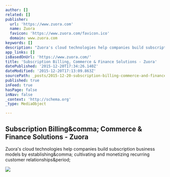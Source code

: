 ```yaml
---
author: []
related: []
publisher:
  url: 'https://www.zuora.com'
  name: Zuora
  favicon: 'https://www.zuora.com/favicon.ico'
  domain: www.zuora.com
keywords: []
description: "Zuora's cloud technologies help companies build subscription business models by establishing, cultivating and monetizing recurring customer relationships."
app_links: []
isBasedOnUrl: 'https://www.zuora.com/'
title: 'Subscription Billing, Commerce & Finance Solutions - Zuora'
datePublished: '2015-12-20T17:34:26.140Z'
dateModified: '2015-12-20T17:13:09.863Z'
sourcePath: _posts/2015-12-20-subscription-billing-commerce-and-finance-solutions-zuora.md
published: true
inFeed: true
hasPage: false
inNav: false
_context: 'http://schema.org'
_type: MediaObject

---
```

<article style=""><h1>Subscription Billing&amp;comma; Commerce &amp; Finance Solutions - Zuora</h1><p>Zuora's cloud technologies help companies build subscription business models by establishing&amp;comma; cultivating and monetizing recurring customer relationships&amp;period;</p><img src="https://www.zuora.com/wp-content/uploads/2015/10/ads_madmoney-ad.png" /></article>